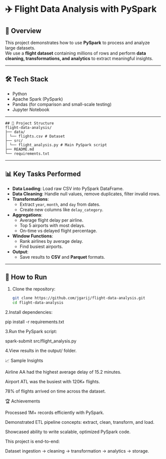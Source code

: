 
# ✈️ Flight Data Analysis with PySpark

## 📌 Overview
This project demonstrates how to use **PySpark** to process and analyze large datasets.  
We use a **flight dataset** containing millions of rows and perform **data cleaning, transformations, and analytics** to extract meaningful insights.

---

## 🛠️ Tech Stack
- Python
- Apache Spark (PySpark)
- Pandas (for comparison and small-scale testing)
- Jupyter Notebook

---
```plaintext
## 📂 Project Structure
flight-data-analysis/
├── data/
│ └── flights.csv # Dataset 
├── src/
│ └── flight_analysis.py # Main PySpark script
├── README.md
└── requirements.txt
```


---

## 📊 Key Tasks Performed
- **Data Loading**: Load raw CSV into PySpark DataFrame.
- **Data Cleaning**: Handle null values, remove duplicates, filter invalid rows.
- **Transformations**:
  - Extract `year`, `month`, and `day` from dates.
  - Create new columns like `delay_category`.
- **Aggregations**:
  - Average flight delay per airline.
  - Top 5 airports with most delays.
  - On-time vs delayed flight percentage.
- **Window Functions**:
  - Rank airlines by average delay.
  - Find busiest airports.
- **Output**:
  - Save results to **CSV** and **Parquet** formats.

---

## 🚀 How to Run
1. Clone the repository:
   ```bash
   git clone https://github.com/jgarij/flight-data-analysis.git
   cd flight-data-analysis

2.Install dependencies:

pip install -r requirements.txt


3.Run the PySpark script:

spark-submit src/flight_analysis.py


4.View results in the output/ folder.

📈 Sample Insights

Airline AA had the highest average delay of 15.2 minutes.

Airport ATL was the busiest with 120K+ flights.

78% of flights arrived on time across the dataset.

🏆 Achievements

Processed 1M+ records efficiently with PySpark.

Demonstrated ETL pipeline concepts: extract, clean, transform, and load.

Showcased ability to write scalable, optimized PySpark code.

This project is end-to-end:

Dataset ingestion → cleaning → transformation → analytics → storage.
